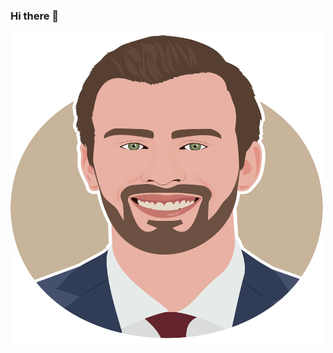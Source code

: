 ### Hi there 👋
<img width="500" height="500" src="https://github.com/WolffRuoff/WolffRuoff/blob/master/ethan2.svg">
<!--
**WolffRuoff/WolffRuoff** is a ✨ _special_ ✨ repository because its `README.md` (this file) appears on your GitHub profile.

Here are some ideas to get you started:

- 🔭 I’m currently working on ...
- 🌱 I’m currently learning ...
- 👯 I’m looking to collaborate on ...
- 🤔 I’m looking for help with ...
- 💬 Ask me about ...
- 📫 How to reach me: ...
- 😄 Pronouns: ...
- ⚡ Fun fact: ...
-->

